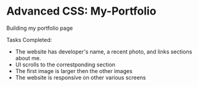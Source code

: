 # Advanced CSS: My-Portfolio 
  Building my portfolio page

Tasks Completed:
  * The website has developer's name, a recent photo, and links sections about me.
  * UI scrolls to the correstponding section
  * The first image is larger then the other images
  * The website is responsive on other various screens



  
